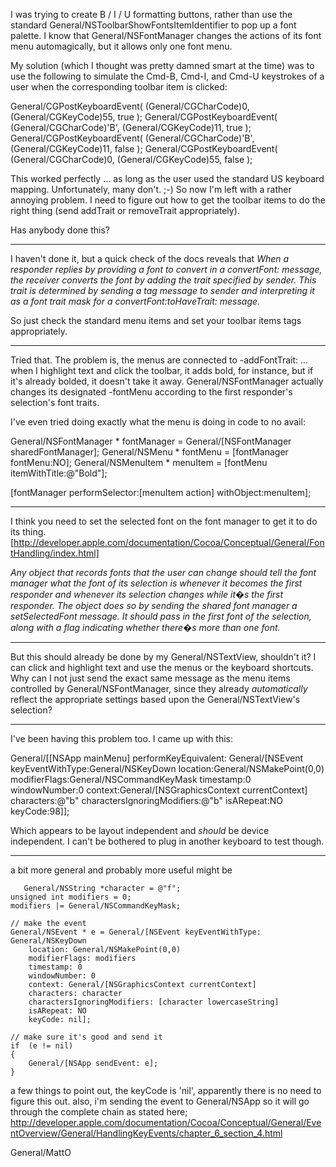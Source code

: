 I was trying to create B / I / U formatting buttons, rather than use the standard General/NSToolbarShowFontsItemIdentifier to pop up a font palette. I know that General/NSFontManager changes the actions of its font menu automagically, but it allows only one font menu.

My solution (which I thought was pretty damned smart at the time) was to use the following to simulate the Cmd-B, Cmd-I, and Cmd-U keystrokes of a user when the corresponding toolbar item is clicked:

    
General/CGPostKeyboardEvent( (General/CGCharCode)0, (General/CGKeyCode)55, true );
General/CGPostKeyboardEvent( (General/CGCharCode)'B', (General/CGKeyCode)11, true );
General/CGPostKeyboardEvent( (General/CGCharCode)'B', (General/CGKeyCode)11, false );
General/CGPostKeyboardEvent( (General/CGCharCode)0, (General/CGKeyCode)55, false );


This worked perfectly ... as long as the user used the standard US keyboard mapping. Unfortunately, many don't. ;-) So now I'm left with a rather annoying problem. I need to figure out how to get the toolbar items to do the right thing (send addTrait or removeTrait appropriately). 

Has anybody done this?

----

I haven't done it, but a quick check of the docs reveals that *When a responder replies by providing a font to convert in a convertFont: message, the receiver converts the font by adding the trait specified by sender. This trait is determined by sending a tag message to sender and interpreting it as a font trait mask for a convertFont:toHaveTrait: message.*

So just check the standard menu items and set your toolbar items tags appropriately.

----

Tried that. The problem is, the menus are connected to -addFontTrait: ... when I highlight text and click the toolbar, it adds bold, for instance, but if it's already bolded, it doesn't take it away. General/NSFontManager actually changes its designated -fontMenu according to the first responder's selection's font traits.

I've even tried doing exactly what the menu is doing in code to no avail:

    
	
General/NSFontManager * fontManager = General/[NSFontManager sharedFontManager];
General/NSMenu * fontMenu = [fontManager fontMenu:NO];
General/NSMenuItem * menuItem = [fontMenu itemWithTitle:@"Bold"];

[fontManager performSelector:[menuItem action] withObject:menuItem];



----

I think you need to set the selected font on the font manager to get it to do its thing. [http://developer.apple.com/documentation/Cocoa/Conceptual/General/FontHandling/index.html]

*Any object that records fonts that the user can change should tell the font manager what the font of its selection is whenever it becomes the first responder and whenever its selection changes while it�s the first responder. The object does so by sending the shared font manager a setSelectedFont message. It should pass in the first font of the selection, along with a flag indicating whether there�s more than one font.*

----

But this should already be done by my General/NSTextView, shouldn't it? I can click and highlight text and use the menus or the keyboard shortcuts. Why can I not just send the exact same message as the menu items controlled by General/NSFontManager, since they already *automatically* reflect the  appropriate settings based upon the General/NSTextView's selection? 

----

I've been having this problem too. I came up with this:

    
General/[[NSApp mainMenu] performKeyEquivalent:
			General/[NSEvent keyEventWithType:General/NSKeyDown
						    location:General/NSMakePoint(0,0)
					     modifierFlags:General/NSCommandKeyMask
					        timestamp:0
					 windowNumber:0
						    context:General/[NSGraphicsContext currentContext]
						characters:@"b"
		         charactersIgnoringModifiers:@"b"
					         isARepeat:NO
					           keyCode:98]];


Which appears to be layout independent and *should* be device independent. I can't be bothered to plug in another keyboard to test though.

----

a bit more general and probably more useful might be

    
       General/NSString *character = @"f";
	unsigned int modifiers = 0;
	modifiers |= General/NSCommandKeyMask;

	// make the event
	General/NSEvent * e = General/[NSEvent keyEventWithType: General/NSKeyDown 
		location: General/NSMakePoint(0,0) 
		modifierFlags: modifiers 
		timestamp: 0
		windowNumber: 0
		context: General/[NSGraphicsContext currentContext] 
		characters: character
		charactersIgnoringModifiers: [character lowercaseString]
		isARepeat: NO
		keyCode: nil];
	
	// make sure it's good and send it
	if  (e != nil)
	{
		General/[NSApp sendEvent: e];
	}


a few things to point out, the keyCode is 'nil', apparently there is no need to figure this out. also, i'm sending the event to General/NSApp so it will go through the complete chain as stated here; http://developer.apple.com/documentation/Cocoa/Conceptual/General/EventOverview/General/HandlingKeyEvents/chapter_6_section_4.html 

General/MattO